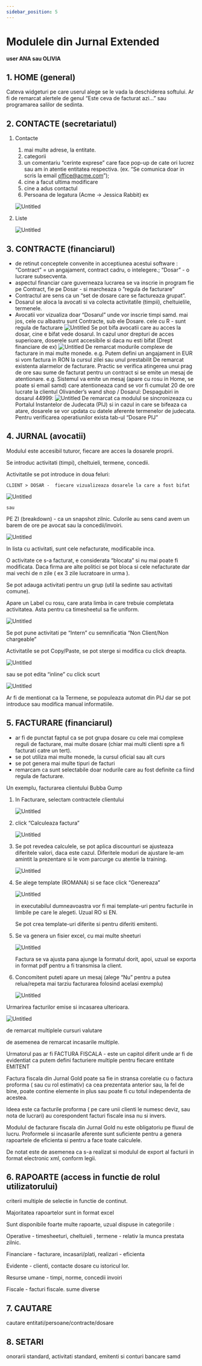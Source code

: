 ```yaml
---
sidebar_position: 5
---
```


# Modulele din Jurnal Extended

**user ANA sau OLIVIA**

## 1. HOME (general)

Cateva widgeturi pe care userul alege se le vada la deschiderea softului. Ar fi de remarcat alertele de genul “Este ceva de facturat azi…” sau programarea salilor de sedinta.

## 2. CONTACTE (secretariatul)

1. Contacte

   1. mai multe adrese, la entitate.
   2. categorii
   3. un comentariu “cerinte exprese” care face pop-up de cate ori lucrez sau am in atentie entitatea respectiva. (ex. “Se comunica doar in scris la email office@acme.com”);
   4. cine a facut ultima modificare
   5. cine a adus contactul
   6. Persoana de legatura (Acme → Jessica Rabbit) ex

   ![Untitled](Ghid%20pentru%20Jurnal%20Gold%20Demo%207383d6e3e46349199e8a97198aec4451/Untitled%201.png)

2. Liste

   ![Untitled](Ghid%20pentru%20Jurnal%20Gold%20Demo%207383d6e3e46349199e8a97198aec4451/Untitled%202.png)

## 3. CONTRACTE (financiarul)

- de retinut conceptele convenite in acceptiunea acestui software : “Contract” = un angajament, contract cadru, o intelegere.; “Dosar” - o lucrare subsecventa.
- aspectul financiar care guverneaza lucrarea se va inscrie in program fie pe Contract, fie pe Dosar - si marcheaza o ”regula de facturare”
- Contractul are sens ca un “set de dosare care se factureaza grupat”.
- Dosarul se aloca la avocati si va colecta activitatile (timpii), cheltuielile, termenele.
- Avocatii vor vizualiza doar “Dosarul” unde vor inscrie timpi samd.
  mai jos, cele cu albastru sunt Contracte, sub ele Dosare. cele cu R - sunt regula de facturare
  ![Untitled](Ghid%20pentru%20Jurnal%20Gold%20Demo%207383d6e3e46349199e8a97198aec4451/Untitled%203.png)
  Se pot bifa avocatii care au acces la dosar, cine e bifat vede dosarul. In cazul unor drepturi de acces superioare, doserele sunt accesibile si daca nu esti bifat (Drept financiare de ex)
  ![Untitled](Ghid%20pentru%20Jurnal%20Gold%20Demo%207383d6e3e46349199e8a97198aec4451/Untitled%204.png)
  De remarcat modurile complexe de facturare in mai multe monede. e.g. Putem defini un angajament in EUR si vom factura in RON la cursul zilei sau unul prestabilit
  De remarcat existenta alarmelor de facturare. Practic se verifica atingerea unui prag de ore sau sume de facturat pentru un contract si se emite un mesaj de atentionare.
  e.g. Sistemul va emite un mesaj (apare cu rosu in Home, se poate si email samd) care atentioneaza cand se vor fi cumulat 20 de ore lucrate la clientul Olivander’s wand shop / Dosarul: Despagubiri in dosarul 44999:
  ![Untitled](Ghid%20pentru%20Jurnal%20Gold%20Demo%207383d6e3e46349199e8a97198aec4451/Untitled%205.png)
  De remarcat ca modulul se sincronizeaza cu Portalul Instantelor de Judecata (PIJ) si in cazul in care se bifeaza ca atare, dosarele se vor updata cu datele aferente termenelor de judecata. Pentru verificarea operatiunilor exista tab-ul “Dosare PIJ”

## 4. JURNAL (avocatii)

Modulul este accesibil tuturor, fiecare are acces la dosarele proprii.

Se introduc activitati (timpi), cheltuieli, termene, concedii.

Activitatile se pot introduce in doua feluri:

	CLIENT > DOSAR -  fiecare vizualizeaza dosarele la care a fost bifat

![Untitled](Ghid%20pentru%20Jurnal%20Gold%20Demo%207383d6e3e46349199e8a97198aec4451/Untitled%206.png)

	sau

PE ZI (breakdown) - ca un snapshot zilnic. Culorile au sens cand avem un barem de ore pe avocat sau la concedii/invoiri.

![Untitled](Ghid%20pentru%20Jurnal%20Gold%20Demo%207383d6e3e46349199e8a97198aec4451/Untitled%207.png)

In lista cu activitati, sunt cele nefacturate, modificabile inca.

O activitate ce s-a facturat, e considerata “blocata” si nu mai poate fi modificata. Daca firma are alte politici se pot bloca si cele nefacturate dar mai vechi de n zile ( ex 3 zile lucratoare in urma ).

Se pot adauga activitati pentru un grup (util la sedinte sau activitati comune).

Apare un Label cu rosu, care arata limba in care trebuie completata activitatea. Asta pentru ca timesheetul sa fie uniform.

![Untitled](Ghid%20pentru%20Jurnal%20Gold%20Demo%207383d6e3e46349199e8a97198aec4451/Untitled%208.png)

Se pot pune activitati pe “Intern” cu semnificatia “Non Client/Non chargeable”

Activitatile se pot Copy/Paste, se pot sterge si modifica cu click dreapta.

![Untitled](Ghid%20pentru%20Jurnal%20Gold%20Demo%207383d6e3e46349199e8a97198aec4451/Untitled%209.png)

sau se pot edita “inline” cu click scurt

![Untitled](Ghid%20pentru%20Jurnal%20Gold%20Demo%207383d6e3e46349199e8a97198aec4451/Untitled%2010.png)

Ar fi de mentionat ca la Termene, se populeaza automat din PIJ dar se pot introduce sau modifica manual informatiile.

## 5. FACTURARE (financiarul)

- ar fi de punctat faptul ca se pot grupa dosare cu cele mai complexe reguli de facturare, mai multe dosare (chiar mai multi clienti spre a fi facturati catre un tert).
- se pot utiliza mai multe monede, la cursul oficial sau alt curs
- se pot genera mai multe tipuri de facturi
- remarcam ca sunt selectabile doar nodurile care au fost definite ca fiind regula de facturare.

Un exemplu, facturarea clientului Bubba Gump

1. In Facturare, selectam contractele clientului

	![Untitled](Ghid%20pentru%20Jurnal%20Gold%20Demo%207383d6e3e46349199e8a97198aec4451/Untitled%2011.png)

2.  click “Calculeaza factura”

	![Untitled](Ghid%20pentru%20Jurnal%20Gold%20Demo%207383d6e3e46349199e8a97198aec4451/Untitled%2012.png)

3. Se pot revedea calculele, se pot aplica discounturi se ajusteaza diferitele valori, daca este cazul. Diferitele moduri de ajustare le-am amintit la prezentare si le vom parcurge cu atentie la training.

	![Untitled](Ghid%20pentru%20Jurnal%20Gold%20Demo%207383d6e3e46349199e8a97198aec4451/Untitled%2013.png)

4. Se alege template (ROMANA) si se face click “Genereaza”

	![Untitled](Ghid%20pentru%20Jurnal%20Gold%20Demo%207383d6e3e46349199e8a97198aec4451/Untitled%2014.png)

	in executabilul dumneavoastra vor fi mai template-uri pentru facturile in limbile pe care le alegeti. Uzual RO si EN.

	Se pot crea template-uri diferite si pentru diferiti emitenti.

5. Se va genera un fisier excel, cu mai multe sheeturi

	![Untitled](Ghid%20pentru%20Jurnal%20Gold%20Demo%207383d6e3e46349199e8a97198aec4451/Untitled%2015.png)

	Factura se va ajusta pana ajunge la formatul dorit, apoi, uzual se exporta in format pdf pentru a fi transmisa la client.

6. Concomitent puteti apare un mesaj  (alege “Nu” pentru a putea relua/repeta mai tarziu facturarea folosind acelasi exemplu)

	![Untitled](Ghid%20pentru%20Jurnal%20Gold%20Demo%207383d6e3e46349199e8a97198aec4451/Untitled%2016.png)


Urmarirea facturilor emise si incasarea ulterioara.

![Untitled](Ghid%20pentru%20Jurnal%20Gold%20Demo%207383d6e3e46349199e8a97198aec4451/Untitled%2017.png)

de remarcat multiplele cursuri valutare

de asemenea de remarcat incasarile multiple.

Urmatorul pas ar fi FACTURA FISCALA - este un capitol diferit unde ar fi de evidentiat ca putem defini facturiere multiple pentru fiecare entitate EMITENT

Factura fiscala din Jurnal Gold poate sa fie in stransa corelatie cu o factura proforma ( sau cu rol estimativ) ca cea prezentata anterior sau, la fel de bine, poate contine elemente in plus sau poate  fi cu totul independenta de acestea.

Ideea este ca facturile proforma ( pe care unii clienti le numesc deviz, sau nota de lucrari) au corespondent facturi fiscale insa nu si invers.

Modulul de facturare fiscala din Jurnal Gold nu este obligatoriu pe fluxul de lucru. Proformele si incasarile aferente sunt suficiente pentru a genera rapoartele de eficienta si pentru a face toate calculele.

De notat este de asemenea ca s-a realizat  si modulul de export al facturii in format electronic xml, conform legii.

## 6. RAPOARTE (access in functie de rolul utilizatorului) 

criterii multiple de selectie in functie de continut.

Majoritatea rapoartelor sunt in format excel

Sunt disponibile foarte multe rapoarte,  uzual dispuse in categoriile :

Operative - timesheeturi, cheltuieli , termene - relativ la munca prestata zilnic.

Financiare - facturare,  incasari/plati,  realizari - eficienta

Evidente - clienti, contacte dosare cu istoricul lor.

Resurse umane - timpi, norme, concedii invoiri

Fiscale - facturi fiscale. sume diverse

## 7. CAUTARE 

cautare entitati/persoane/contracte/dosare

## 8. SETARI 

onorarii standard, activitati standard, emitenti si conturi bancare samd

